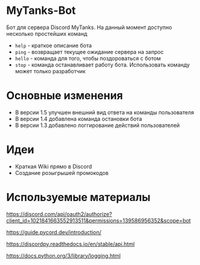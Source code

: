 # MyTanks-Bot

Бот для сервера Discord MyTanks. На данный момент доступно несколько простейших команд
- `help` - краткое описание бота
- `ping` - возвращает текущее ожидание сервера на запрос
- `hello` - команда для того, чтобы поздороваться с ботом
- `stop` - команда останавливает работу бота. Использовать команду может только разработчик

# Основные изменения

* В версии 1.5 улучшен внешний вид ответа на команды пользователя
* В версии 1.4 добавлена команда остановки бота
* В версии 1.3 добавлено логгирование действий пользователей

# Идеи

* Краткая Wiki прямо в Discord
* Создание розыгрышей промокодов

# Используемые материалы
 https://discord.com/api/oauth2/authorize?client_id=1021841663552913511&permissions=139586956352&scope=bot
 
 https://guide.pycord.dev/introduction/

 https://discordpy.readthedocs.io/en/stable/api.html

 https://docs.python.org/3/library/logging.html